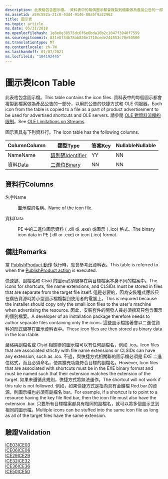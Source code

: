 ```yaml
---
description: 此表格包含圖示檔。 資料表中的每個圖示都會複製到檔案做為產品公告的一部分，以用於公告的快捷方式和 OLE 伺服器。 請參閱 OLE 對資料流程的限制。
ms.assetid: a59c552a-21c0-4dd4-9146-88a5f9a22962
title: 圖示表
ms.topic: article
ms.date: 05/31/2018
ms.openlocfilehash: 1e8e8e38575dc6f6e6bda10b2c1047f3940f7559
ms.sourcegitcommit: 831e8f3db78ab820e1710cede244553c70e50500
ms.translationtype: MT
ms.contentlocale: zh-TW
ms.lasthandoff: 01/07/2021
ms.locfileid: "104192445"
---
```

# <a name="icon-table"></a><span data-ttu-id="30240-105">圖示表</span><span class="sxs-lookup"><span data-stu-id="30240-105">Icon Table</span></span>

<span data-ttu-id="30240-106">此表格包含圖示檔。</span><span class="sxs-lookup"><span data-stu-id="30240-106">This table contains the icon files.</span></span> <span data-ttu-id="30240-107">資料表中的每個圖示都會複製到檔案做為產品公告的一部分，以用於公告的快捷方式和 OLE 伺服器。</span><span class="sxs-lookup"><span data-stu-id="30240-107">Each icon from the table is copied to a file as a part of product advertisement to be used for advertised shortcuts and OLE servers.</span></span> <span data-ttu-id="30240-108">請參閱 [OLE 對資料流程的限制](ole-limitations-on-streams.md)。</span><span class="sxs-lookup"><span data-stu-id="30240-108">See [OLE Limitations on Streams](ole-limitations-on-streams.md).</span></span>

<span data-ttu-id="30240-109">圖示表具有下列資料行。</span><span class="sxs-lookup"><span data-stu-id="30240-109">The Icon table has the following columns.</span></span>



| <span data-ttu-id="30240-110">Column</span><span class="sxs-lookup"><span data-stu-id="30240-110">Column</span></span> | <span data-ttu-id="30240-111">類型</span><span class="sxs-lookup"><span data-stu-id="30240-111">Type</span></span>                         | <span data-ttu-id="30240-112">答案</span><span class="sxs-lookup"><span data-stu-id="30240-112">Key</span></span> | <span data-ttu-id="30240-113">Nullable</span><span class="sxs-lookup"><span data-stu-id="30240-113">Nullable</span></span> |
|--------|------------------------------|-----|----------|
| <span data-ttu-id="30240-114">Name</span><span class="sxs-lookup"><span data-stu-id="30240-114">Name</span></span>   | [<span data-ttu-id="30240-115">識別碼</span><span class="sxs-lookup"><span data-stu-id="30240-115">Identifier</span></span>](identifier.md) | <span data-ttu-id="30240-116">Y</span><span class="sxs-lookup"><span data-stu-id="30240-116">Y</span></span>   | <span data-ttu-id="30240-117">N</span><span class="sxs-lookup"><span data-stu-id="30240-117">N</span></span>        |
| <span data-ttu-id="30240-118">資料</span><span class="sxs-lookup"><span data-stu-id="30240-118">Data</span></span>   | [<span data-ttu-id="30240-119">二進位</span><span class="sxs-lookup"><span data-stu-id="30240-119">Binary</span></span>](binary.md)         | <span data-ttu-id="30240-120">N</span><span class="sxs-lookup"><span data-stu-id="30240-120">N</span></span>   | <span data-ttu-id="30240-121">N</span><span class="sxs-lookup"><span data-stu-id="30240-121">N</span></span>        |



 

## <a name="columns"></a><span data-ttu-id="30240-122">資料行</span><span class="sxs-lookup"><span data-stu-id="30240-122">Columns</span></span>

<dl> <dt>

<span data-ttu-id="30240-123"><span id="Name"></span><span id="name"></span><span id="NAME"></span>名字</span><span class="sxs-lookup"><span data-stu-id="30240-123"><span id="Name"></span><span id="name"></span><span id="NAME"></span>Name</span></span>
</dt> <dd>

<span data-ttu-id="30240-124">圖示檔的名稱。</span><span class="sxs-lookup"><span data-stu-id="30240-124">Name of the icon file.</span></span>

</dd> <dt>

<span data-ttu-id="30240-125"><span id="Data"></span><span id="data"></span><span id="DATA"></span>資料</span><span class="sxs-lookup"><span data-stu-id="30240-125"><span id="Data"></span><span id="data"></span><span id="DATA"></span>Data</span></span>
</dt> <dd>

<span data-ttu-id="30240-126">PE 中的二進位圖示資料 ( .dll 或 .exe) 或圖示 ( .ico) 格式。</span><span class="sxs-lookup"><span data-stu-id="30240-126">The binary icon data in PE (.dll or .exe) or icon (.ico) format.</span></span>

</dd> </dl>

## <a name="remarks"></a><span data-ttu-id="30240-127">備註</span><span class="sxs-lookup"><span data-stu-id="30240-127">Remarks</span></span>

<span data-ttu-id="30240-128">當 [PublishProduct 動作](publishproduct-action.md) 執行時，就會參考此資料表。</span><span class="sxs-lookup"><span data-stu-id="30240-128">This table is referred to when the [PublishProduct action](publishproduct-action.md) is executed.</span></span>

<span data-ttu-id="30240-129">快速鍵、副檔名和 Clsid 的圖示必須儲存在與目標檔案本身不同的檔案中。</span><span class="sxs-lookup"><span data-stu-id="30240-129">The icons for shortcuts, file name extensions, and CLSIDs must be stored in files that are separate from the target file itself.</span></span> <span data-ttu-id="30240-130">這是必要的，因為安裝程式應該只在廣告資源時將小型圖示檔複製到使用者的電腦上。</span><span class="sxs-lookup"><span data-stu-id="30240-130">This is required because the installer should copy only the small icon files to the user's machine when advertising the resource.</span></span> <span data-ttu-id="30240-131">因此，安裝套件的開發人員必須撰寫只包含圖示的個別檔案。</span><span class="sxs-lookup"><span data-stu-id="30240-131">A developer of an installation package therefore needs to author separate files containing only the icons.</span></span> <span data-ttu-id="30240-132">這些圖示檔接著會以二進位資料的形式儲存在圖示資料表中。</span><span class="sxs-lookup"><span data-stu-id="30240-132">These icon files are then stored as binary data in the Icon table.</span></span>

<span data-ttu-id="30240-133">嚴格與副檔名或 Clsid 相關聯的圖示檔可以有任何副檔名，例如 .ico。</span><span class="sxs-lookup"><span data-stu-id="30240-133">Icon files that are associated strictly with file name extensions or CLSIDs can have any extension, such as .ico.</span></span> <span data-ttu-id="30240-134">不過，與快捷方式相關聯的圖示檔必須是 EXE 二進位格式，而且必須命名，使其擴充功能符合目標的副檔名。</span><span class="sxs-lookup"><span data-stu-id="30240-134">However, Icon files that are associated with shortcuts must be in the EXE binary format and must be named such that their extension matches the extension of the target.</span></span> <span data-ttu-id="30240-135">如果未遵循此規則，快捷方式將無法運作。</span><span class="sxs-lookup"><span data-stu-id="30240-135">The shortcut will not work if this rule is not followed.</span></span> <span data-ttu-id="30240-136">例如，如果快捷方式是指向具有金鑰檔 Red.bar 的資源，則圖示檔也必須有副檔名 bar。</span><span class="sxs-lookup"><span data-stu-id="30240-136">For example, if a shortcut is to point to a resource having the key file Red.bar, then the icon file must also have the extension .bar.</span></span> <span data-ttu-id="30240-137">只要所有目標檔案都具有相同的副檔名，就可以將多個圖示芝到相同的圖示檔。</span><span class="sxs-lookup"><span data-stu-id="30240-137">Multiple icons can be stuffed into the same icon file as long as all of the target files have the same extension.</span></span>

## <a name="validation"></a><span data-ttu-id="30240-138">驗證</span><span class="sxs-lookup"><span data-stu-id="30240-138">Validation</span></span>

<dl>

[<span data-ttu-id="30240-139">ICE03</span><span class="sxs-lookup"><span data-stu-id="30240-139">ICE03</span></span>](ice03.md)  
[<span data-ttu-id="30240-140">ICE06</span><span class="sxs-lookup"><span data-stu-id="30240-140">ICE06</span></span>](ice06.md)  
[<span data-ttu-id="30240-141">ICE29</span><span class="sxs-lookup"><span data-stu-id="30240-141">ICE29</span></span>](ice29.md)  
[<span data-ttu-id="30240-142">ICE32</span><span class="sxs-lookup"><span data-stu-id="30240-142">ICE32</span></span>](ice32.md)  
[<span data-ttu-id="30240-143">ICE36</span><span class="sxs-lookup"><span data-stu-id="30240-143">ICE36</span></span>](ice36.md)  
[<span data-ttu-id="30240-144">ICE50</span><span class="sxs-lookup"><span data-stu-id="30240-144">ICE50</span></span>](ice50.md)  
</dl>

 

 



